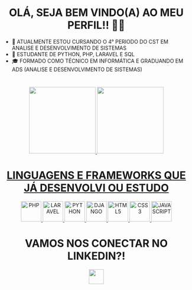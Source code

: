 ### 
<h1 align="center"> OLÁ, SEJA BEM VINDO(A) AO MEU PERFIL!! 👋🏽 </h1>
<ul>
  <li>🔭 ATUALMENTE ESTOU CURSANDO O 4° PERIODO DO CST EM ANALISE E DESENVOLVIMENTO DE SISTEMAS</li>
  <li>🌱 ESTUDANTE DE PYTHON, PHP, LARAVEL E SQL</li>
  <li>🎓 FORMADO COMO TÉCNICO EM INFORMÁTICA E GRADUANDO EM ADS (ANALISE E DESENVOLVIMENTO DE SISTEMAS)</li>
</ul>
<h1></h1>
<div align="center">
  <a href="https://github.com/ItaloAzevedo">
  <img height="180em" src="https://github-readme-stats.vercel.app/api?username=ItaloAzevedo&show_icons=true&theme=apprentice&include_all_commits=true&count_private=true&border-radius=25px"/>
  <img height="180em" src="https://github-readme-stats.vercel.app/api/top-langs/?username=ItaloAzevedo&layout=compact&langs_count=7&theme=apprentice&border-radius=25px"/>
</div>

###
<h1 align="center"> LINGUAGENS E FRAMEWORKS QUE JÁ DESENVOLVI OU ESTUDO </h1>
<div align="center">
  <a href="https://github.com/ItaloAzevedo"> 
  <img style=height:55px; alt="PHP" src="https://cdn.jsdelivr.net/gh/devicons/devicon/icons/php/php-plain.svg">
  <img style=height:55px; alt="LARAVEL" src="https://cdn.jsdelivr.net/gh/devicons/devicon/icons/laravel/laravel-plain-wordmark.svg">
  <img style=height:55px; alt="PYTHON" src="https://cdn.jsdelivr.net/gh/devicons/devicon/icons/python/python-original.svg">  
  <img style=height:55px; alt="DJANGO" src="https://cdn.jsdelivr.net/gh/devicons/devicon/icons/django/django-plain-wordmark.svg">
  <img style=height:55px; alt="HTML5" src="https://cdn.jsdelivr.net/gh/devicons/devicon/icons/html5/html5-original.svg">
  <img style=height:55px; alt="CSS3" src="https://cdn.jsdelivr.net/gh/devicons/devicon/icons/css3/css3-original.svg">   
  <img style="height:55px;" alt="JAVASCRIPT" src="https://cdn.jsdelivr.net/gh/devicons/devicon/icons/javascript/javascript-original.svg">
  </a>
</div>

  ### 
<h1 align="center"> VAMOS NOS CONECTAR NO LINKEDIN?! </h1>
<div align="center">
  <a href="https://www.linkedin.com/in/italo-azevedo-7a13971a1/"> 
    <img style=height:40px;  src="https://img.shields.io/badge/LinkedIn-0077B5?style=for-the-badge&logo=linkedin&logoColor=white"> 
  </a>
</div>

